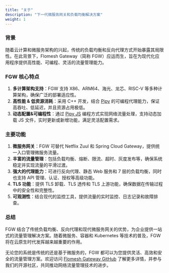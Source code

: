 ```yaml
---
title: "关于"
description: "下一代微服务网关和负载均衡解决方案"
weight: 1
---
```


### 背景

随着云计算和微服务架构的兴起，传统的负载均衡和反向代理方式开始暴露其局限性。在此背景下，Flomesh Gateway（简称 FGW）应运而生，旨在为现代化应用程序提供高性能、可编程、灵活的流量管理能力。

### FGW 核心特点

1. **多计算架构支持**：FGW 支持 X86、ARM64、海光、龙芯、RISC-V 等多种计算架构，确保广泛的部署适应性。
2. **高性能 & 低资源消耗**：采用 C++ 开发，结合 [Pipy](https://github.com/flomesh-io/pipy) 的可编程代理能力，保证高吞吐、低延迟，并且资源占用极低。
3. **动态配置&可编程性**：通过 [Pipy JS](https://flomesh.io/pipy/docs/en/reference/pjs) 编程方式实现网络流量处理，支持动态加载 JS 文件，实时更新或新增功能，满足灵活配置需求。

### 主要功能

1. **微服务网关**：FGW 可替代 Netflix Zuul 和 Spring Cloud Gateway，提供统一入口管理微服务流量。
2. **丰富的流量管理**：包括负载均衡、熔断、限流、超时、灰度发布等，确保系统稳定并实现流量的平滑过渡。
3. **强大的代理能力**：可进行反向代理、静态 Web 服务和 7 层的负载均衡，同时也支持 API 管理、认证、授权等高级功能。
4. **TLS 功能**：提供 TLS 卸载、TLS 透传和 TLS 上游功能，确保数据在传输过程中的安全性和完整性。
5. **可观测性**：结合现代的监控工具，提供流量的实时监控、日志记录和故障排查。

### 总结

FGW 结合了传统负载均衡、反向代理和现代微服务网关的优势，为企业提供一站式的流量管理解决方案。随着微服务、容器和 Kubernetes 等技术的普及，FGW 将在云原生时代发挥越来越重要的作用。

无论您的系统是传统的还是基于微服务的，FGW 都可以为您提供灵活、高效和安全的流量管理方案。欢迎访问 [Flomesh Gateway GitHub](https://github.com/flomesh-io/fgw) 了解更多详情，并参与我们的开源社区，共同推动网络流量管理技术的进步。
